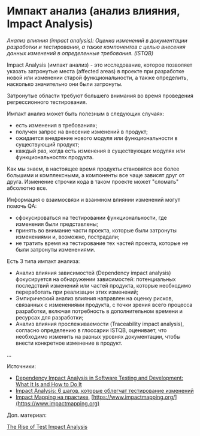 # Импакт анализ (анализ влияния, Impact Analysis)

_Анализ влияния (impact analysis): Оценка изменений в документации разработки и тестирования, а также компонентов с целью внесения данных изменений в определенные требования. (ISTQB)_

Impact Analysis (импакт анализ) - это исследование, которое позволяет указать затронутые места (affected areas) в проекте при разработке новой или изменении старой функциональности, а также определить, насколько значительно они были затронуты.

Затронутые области требуют большего внимания во время проведения регрессионного тестирования.

Импакт анализ может быть полезным в следующих случаях:

* есть изменения в требованиях;
* получен запрос на внесение изменений в продукт;
* ожидается внедрение нового модуля или функциональности в существующий продукт;
* каждый раз, когда есть изменения в существующих модулях или функциональностях продукта.

Как мы знаем, в настоящее время продукты становятся все более большими и комплексными, а компоненты все чаще зависят друг от друга. Изменение строчки кода в таком проекте может "сломать" абсолютно все.

Информация о взаимосвязи и взаимном влиянии изменений могут помочь QA:

* сфокусироваться на тестировании функциональности, где изменения были представлены;
* принять во внимание части проекта, которые были затронуты изменениями и, возможно, пострадали;
* не тратить время на тестирование тех частей проекта, которые не были затронуты изменениями.

Есть 3 типа импакт анализа:

* Анализ влияния зависимостей (Dependency impact analysis) фокусируется на обнаружении зависимостей: потенциальных последствий изменений или частей продукта, которые необходимо переработать при реализации этих изменений;
* Эмпирический анализ влияния направлен на оценку рисков, связанных с изменениями продукта, с точки зрения всего процесса разработки, включая потребность в дополнительном времени и ресурсах для разработки;
* Анализ влияния прослеживаемости (Traceability impact analysis), согласно определению в глоссарии ISTQB, оценивает, что необходимо изменить на разных уровнях документации, чтобы внести конкретное изменение в продукт.

...

Источники:

* [Dependency Impact Analysis in Software Testing and Development: What It Is and How to Do It](https://www.apriorit.com/qa-blog/252-impact-analysis)
* [Impact Analysis: 6 шагов, которые облегчат тестирование изменений](https://habr.com/ru/post/539208/)
* [Impact Mapping на практике](https://habr.com/ru/post/246401/), [https://www.impactmapping.org/](https://www.impactmapping.org)

Доп. материал:

[The Rise of Test Impact Analysis](https://martinfowler.com/articles/rise-test-impact-analysis.html)
